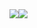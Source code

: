 <div style = "display:flex;align-items:center;">
<img src = "https://github-readme-stats.vercel.app/api?username=mateusazvd&show_icons=true&theme=onedark">
<img src = "https://github-readme-stats.vercel.app/api/top-langs/?username=mateusazvd&layout=compact&theme=onedark">
 </div>
